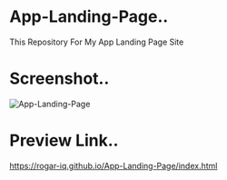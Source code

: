 # App-Landing-Page..
This Repository For My App Landing Page Site

# Screenshot..
![App-Landing-Page](https://user-images.githubusercontent.com/67934444/138534190-02656b3b-5b61-4cf7-837e-555bcd096db8.png)

# Preview Link..
https://rogar-iq.github.io/App-Landing-Page/index.html
